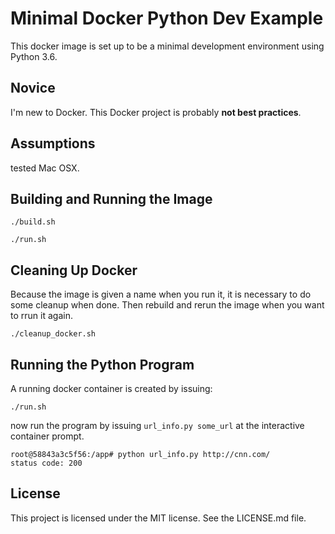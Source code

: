 # Minimal Docker Python Dev Example
This docker image is set up to be a minimal development environment using Python 3.6. 

## Novice
I'm new to Docker.  This Docker project is probably **not best practices**. 

## Assumptions
tested Mac OSX.

## Building and Running the Image



```
./build.sh
```

```
./run.sh
```


## Cleaning Up Docker
Because the image is given a name when you run it, it is necessary to do some cleanup when done.  Then rebuild and rerun the image when you want to rrun it again.

```
./cleanup_docker.sh
```


## Running the Python Program
A running docker container is created by issuing:

```
./run.sh
```

now run the program by issuing `url_info.py some_url` at the interactive container prompt.

```
root@58843a3c5f56:/app# python url_info.py http://cnn.com/
status code: 200
```

## License
This project is licensed under the MIT license. See the LICENSE.md file.





